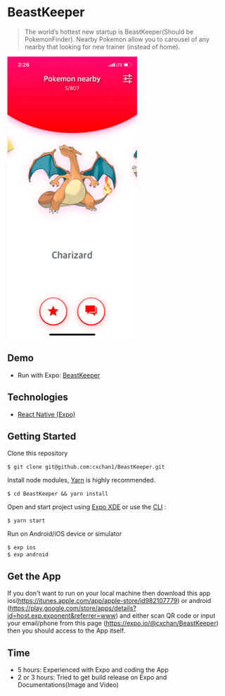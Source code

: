 # BeastKeeper

> The worldʼs hottest new startup is BeastKeeper(Should be PokemonFinder). Nearby Pokemon allow you to carousel of any nearby that looking for new trainer (instead of home).

<img alt="BeastKeeper" src="assets/demo.png">

## Demo

- Run with Expo: [BeastKeeper](https://expo.io/@cxchan/BeastKeeper)

## Technologies
- [React Native (Expo)](https://docs.expo.io/versions/latest/)

## Getting Started
Clone this repository
```
$ git clone git@github.com:cxchan1/BeastKeeper.git
```
Install node modules, [Yarn](https://yarnpkg.com/en/) is highly recommended.
```
$ cd BeastKeeper && yarn install
```
Open and start project using [Expo XDE](https://expo.io/tools) or use the [CLI](https://github.com/expo/exp) :
```
$ yarn start
```
Run on Android/iOS device or simulator
```
$ exp ios
$ exp android
```
## Get the App
If you don't want to run on your local machine then download this app ios(https://itunes.apple.com/app/apple-store/id982107779) or android (https://play.google.com/store/apps/details?id=host.exp.exponent&referrer=www) and either scan QR code or input your email/phone from this page (https://expo.io/@cxchan/BeastKeeper) then you should access to the App itself.

## Time

- 5 hours: Experienced with Expo and coding the App
- 2 or 3 hours: Tried to get build release on Expo and Documentations(Image and Video)
